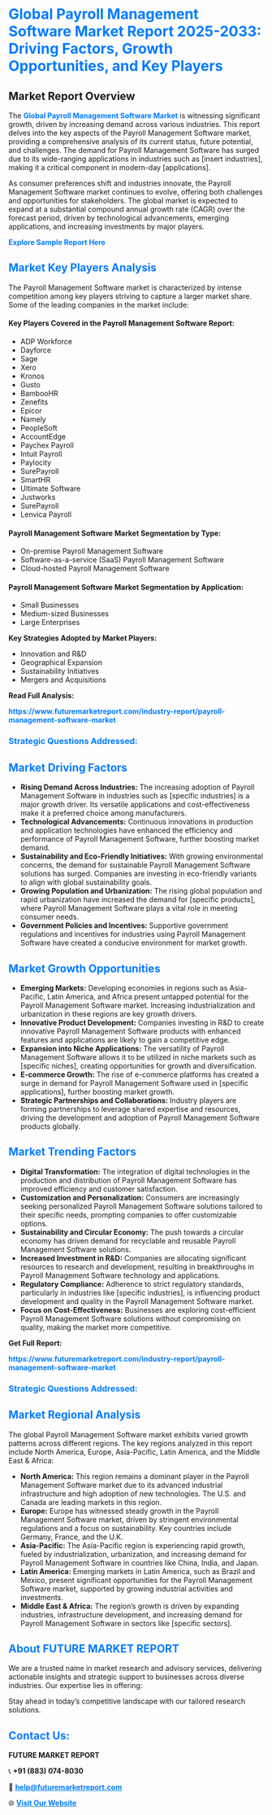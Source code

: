<h1 style="color: #007BFF;">Global Payroll Management Software Market Report 2025-2033: Driving Factors, Growth Opportunities, and Key Players</h1>

<section id="overview">
<h2>Market Report Overview</h2>
<p>The <a href="https://www.futuremarketreport.com/industry-report/payroll-management-software-market" style="color: #007BFF; text-decoration: none;"><strong>Global Payroll Management Software Market</strong></a> is witnessing significant growth, driven by increasing demand across various industries. This report delves into the key aspects of the Payroll Management Software market, providing a comprehensive analysis of its current status, future potential, and challenges. The demand for Payroll Management Software has surged due to its wide-ranging applications in industries such as [insert industries], making it a critical component in modern-day [applications].</p>
<p>As consumer preferences shift and industries innovate, the Payroll Management Software market continues to evolve, offering both challenges and opportunities for stakeholders. The global market is expected to expand at a substantial compound annual growth rate (CAGR) over the forecast period, driven by technological advancements, emerging applications, and increasing investments by major players.</p>
</section>

<section id="overview">
<p><a href="https://www.futuremarketreport.com/request-sample/reportId=99371" style="color: #007BFF; text-decoration: none;"><strong>Explore Sample Report Here</strong></a></p>
</section>

<section id="key-players">
<h2 style="color: #007BFF;">Market Key Players Analysis</h2>
<p>The Payroll Management Software market is characterized by intense competition among key players striving to capture a larger market share. Some of the leading companies in the market include:</p>
<h4>Key Players Covered in the Payroll Management Software Report:</h4>
<ul><li>ADP Workforce</li><li>Dayforce</li><li>Sage</li><li>Xero</li><li>Kronos</li><li>Gusto</li><li>BambooHR</li><li>Zenefits</li><li>Epicor</li><li>Namely</li><li>PeopleSoft</li><li>AccountEdge</li><li>Paychex Payroll</li><li>Intuit Payroll</li><li>Paylocity</li><li>SurePayroll</li><li>SmartHR</li><li>Ultimate Software</li><li>Justworks</li><li>SurePayroll</li><li>Lenvica Payroll</li></ul>
<h4>Payroll Management Software Market Segmentation by Type:</h4>
<ul><li>On-premise Payroll Management Software</li><li>Software-as-a-service (SaaS) Payroll Management Software</li><li>Cloud-hosted Payroll Management Software</li></ul>

<h4>Payroll Management Software Market Segmentation by Application:</h4>
<ul><li>Small Businesses</li><li>Medium-sized Businesses</li><li>Large Enterprises</li></ul>
<p><strong>Key Strategies Adopted by Market Players:</strong></p>
<ul>
<li>Innovation and R&D</li>
<li>Geographical Expansion</li>
<li>Sustainability Initiatives</li>
<li>Mergers and Acquisitions</li>
</ul>
</section>

<section>
<p><strong>Read Full Analysis: </strong></p><a href="https://www.futuremarketreport.com/industry-report/payroll-management-software-market" style="color: #007BFF; text-decoration: none;"><strong>https://www.futuremarketreport.com/industry-report/payroll-management-software-market</strong></a>
<h3 style="color: #007BFF;">Strategic Questions Addressed:</h3>
</section>

<section id="driving-factors">
<h2 style="color: #007BFF;">Market Driving Factors</h2>
<ul>
<li><strong>Rising Demand Across Industries:</strong> The increasing adoption of Payroll Management Software in industries such as [specific industries] is a major growth driver. Its versatile applications and cost-effectiveness make it a preferred choice among manufacturers.</li>
<li><strong>Technological Advancements:</strong> Continuous innovations in production and application technologies have enhanced the efficiency and performance of Payroll Management Software, further boosting market demand.</li>
<li><strong>Sustainability and Eco-Friendly Initiatives:</strong> With growing environmental concerns, the demand for sustainable Payroll Management Software solutions has surged. Companies are investing in eco-friendly variants to align with global sustainability goals.</li>
<li><strong>Growing Population and Urbanization:</strong> The rising global population and rapid urbanization have increased the demand for [specific products], where Payroll Management Software plays a vital role in meeting consumer needs.</li>
<li><strong>Government Policies and Incentives:</strong> Supportive government regulations and incentives for industries using Payroll Management Software have created a conducive environment for market growth.</li>
</ul>
</section>

<section id="growth-opportunities">
<h2 style="color: #007BFF;">Market Growth Opportunities</h2>
<ul>
<li><strong>Emerging Markets:</strong> Developing economies in regions such as Asia-Pacific, Latin America, and Africa present untapped potential for the Payroll Management Software market. Increasing industrialization and urbanization in these regions are key growth drivers.</li>
<li><strong>Innovative Product Development:</strong> Companies investing in R&D to create innovative Payroll Management Software products with enhanced features and applications are likely to gain a competitive edge.</li>
<li><strong>Expansion into Niche Applications:</strong> The versatility of Payroll Management Software allows it to be utilized in niche markets such as [specific niches], creating opportunities for growth and diversification.</li>
<li><strong>E-commerce Growth:</strong> The rise of e-commerce platforms has created a surge in demand for Payroll Management Software used in [specific applications], further boosting market growth.</li>
<li><strong>Strategic Partnerships and Collaborations:</strong> Industry players are forming partnerships to leverage shared expertise and resources, driving the development and adoption of Payroll Management Software products globally.</li>
</ul>
</section>

<section id="trending-factors">
<h2 style="color: #007BFF;">Market Trending Factors</h2>
<ul>
<li><strong>Digital Transformation:</strong> The integration of digital technologies in the production and distribution of Payroll Management Software has improved efficiency and customer satisfaction.</li>
<li><strong>Customization and Personalization:</strong> Consumers are increasingly seeking personalized Payroll Management Software solutions tailored to their specific needs, prompting companies to offer customizable options.</li>
<li><strong>Sustainability and Circular Economy:</strong> The push towards a circular economy has driven demand for recyclable and reusable Payroll Management Software solutions.</li>
<li><strong>Increased Investment in R&D:</strong> Companies are allocating significant resources to research and development, resulting in breakthroughs in Payroll Management Software technology and applications.</li>
<li><strong>Regulatory Compliance:</strong> Adherence to strict regulatory standards, particularly in industries like [specific industries], is influencing product development and quality in the Payroll Management Software market.</li>
<li><strong>Focus on Cost-Effectiveness:</strong> Businesses are exploring cost-efficient Payroll Management Software solutions without compromising on quality, making the market more competitive.</li>
</ul>
</section>

<section>
<p><strong>Get Full Report: </strong></p><a href="https://www.futuremarketreport.com/industry-report/payroll-management-software-market" style="color: #007BFF; text-decoration: none;"><strong>https://www.futuremarketreport.com/industry-report/payroll-management-software-market</strong></a>
<h3 style="color: #007BFF;">Strategic Questions Addressed:</h3>
</section>


<section id="regional-analysis">
<h2 style="color: #007BFF;">Market Regional Analysis</h2>
<p>The global Payroll Management Software market exhibits varied growth patterns across different regions. The key regions analyzed in this report include North America, Europe, Asia-Pacific, Latin America, and the Middle East & Africa:</p>
<ul>
<li><strong>North America:</strong> This region remains a dominant player in the Payroll Management Software market due to its advanced industrial infrastructure and high adoption of new technologies. The U.S. and Canada are leading markets in this region.</li>
<li><strong>Europe:</strong> Europe has witnessed steady growth in the Payroll Management Software market, driven by stringent environmental regulations and a focus on sustainability. Key countries include Germany, France, and the U.K.</li>
<li><strong>Asia-Pacific:</strong> The Asia-Pacific region is experiencing rapid growth, fueled by industrialization, urbanization, and increasing demand for Payroll Management Software in countries like China, India, and Japan.</li>
<li><strong>Latin America:</strong> Emerging markets in Latin America, such as Brazil and Mexico, present significant opportunities for the Payroll Management Software market, supported by growing industrial activities and investments.</li>
<li><strong>Middle East & Africa:</strong> The region’s growth is driven by expanding industries, infrastructure development, and increasing demand for Payroll Management Software in sectors like [specific sectors].</li>
</ul>
</section>

<footer>
<h2 style="color: #007BFF;">About FUTURE MARKET REPORT</h2>
<p>We are a trusted name in market research and advisory services, delivering actionable insights and strategic support to businesses across diverse industries. Our expertise lies in offering:</p>

<p>Stay ahead in today’s competitive landscape with our tailored research solutions.</p>

<h2 style="color: #007BFF;">Contact Us:</h2>
<p><strong>FUTURE MARKET REPORT</strong></p>
<p>📞 <strong>+91 (883) 074-8030</strong></p>
<p>📧 <strong><a href="mailto:help@futuremarketreport.com" style="color: #007BFF;">help@futuremarketreport.com</a></strong></p>
<p>🌐 <strong><a href="https://www.futuremarketreport.com/" style="color: #007BFF;">Visit Our Website</a></strong></p>
</footer>